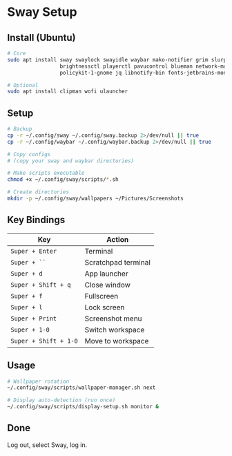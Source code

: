# Sway Setup

## Install (Ubuntu)

```bash
# Core
sudo apt install sway swaylock swayidle waybar mako-notifier grim slurp wl-clipboard \
                 brightnessctl playerctl pavucontrol blueman network-manager-gnome \
                 policykit-1-gnome jq libnotify-bin fonts-jetbrains-mono papirus-icon-theme

# Optional
sudo apt install clipman wofi ulauncher
```

## Setup

```bash
# Backup
cp -r ~/.config/sway ~/.config/sway.backup 2>/dev/null || true
cp -r ~/.config/waybar ~/.config/waybar.backup 2>/dev/null || true

# Copy configs
# (copy your sway and waybar directories)

# Make scripts executable
chmod +x ~/.config/sway/scripts/*.sh

# Create directories
mkdir -p ~/.config/sway/wallpapers ~/Pictures/Screenshots
```

## Key Bindings

| Key | Action |
|-----|--------|
| `Super + Enter` | Terminal |
| `Super + `` ` | Scratchpad terminal |
| `Super + d` | App launcher |
| `Super + Shift + q` | Close window |
| `Super + f` | Fullscreen |
| `Super + l` | Lock screen |
| `Super + Print` | Screenshot menu |
| `Super + 1-0` | Switch workspace |
| `Super + Shift + 1-0` | Move to workspace |

## Usage

```bash
# Wallpaper rotation
~/.config/sway/scripts/wallpaper-manager.sh next

# Display auto-detection (run once)
~/.config/sway/scripts/display-setup.sh monitor &
```

## Done

Log out, select Sway, log in.
